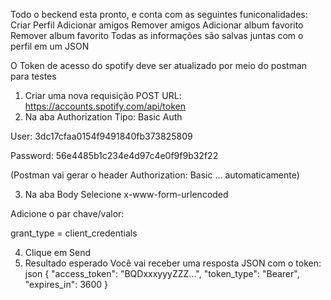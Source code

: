 Todo o beckend esta pronto, e conta com as seguintes funiconalidades:
Criar Perfil
Adicionar amigos
Remover amigos
Adicionar album favorito
Remover album favorito
Todas as informações são salvas juntas com o perfil em um JSON




O Token de acesso do spotify deve ser atualizado por meio do postman para testes
1. Criar uma nova requisição POST
URL:
https://accounts.spotify.com/api/token
2. Na aba Authorization
Tipo: Basic Auth

User: 3dc17cfaa0154f9491840fb373825809

Password: 56e4485b1c234e4d97c4e0f9f9b32f22

(Postman vai gerar o header Authorization: Basic ... automaticamente)

3. Na aba Body
Selecione x-www-form-urlencoded

Adicione o par chave/valor:

grant_type = client_credentials

4. Clique em Send
5. Resultado esperado
Você vai receber uma resposta JSON com o token:
json
{
  "access_token": "BQDxxxyyyZZZ...",
  "token_type": "Bearer",
  "expires_in": 3600
}
